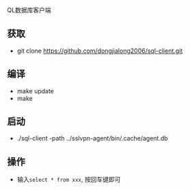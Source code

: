 QL数据库客户端

## 获取

- git clone https://github.com/dongjialong2006/sql-client.git

## 编译

- make update
- make

## 启动

- ./sql-client -path ../sslvpn-agent/bin/.cache/agent.db

## 操作

- 输入`select * from xxx`, 按回车键即可
